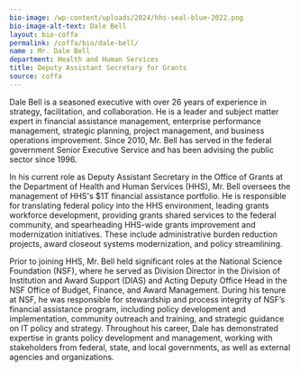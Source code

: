 ```yaml
---
bio-image: /wp-content/uploads/2024/hhs-seal-blue-2022.png
bio-image-alt-text: Dale Bell
layout: bio-coffa
permalink: /coffa/bio/dale-bell/
name : Mr. Dale Bell
department: Health and Human Services
title: Deputy Assistant Secretary for Grants
source: coffa
---
```


<p>Dale Bell is a seasoned executive with over 26 years of experience in strategy, facilitation, and collaboration. He is a leader and subject matter expert in financial assistance management, enterprise performance management, strategic planning, project management, and business operations improvement. Since 2010, Mr. Bell has served in the federal government Senior Executive Service and has been advising the public sector since 1996.

In his current role as Deputy Assistant Secretary in the Office of Grants at the Department of Health and Human Services (HHS), Mr. Bell oversees the management of HHS's $1T financial assistance portfolio. He is responsible for translating federal policy into the HHS environment, leading grants workforce development, providing grants shared services to the federal community, and spearheading HHS-wide grants improvement and modernization initiatives. These include administrative burden reduction projects, award closeout systems modernization, and policy streamlining.

Prior to joining HHS, Mr. Bell held significant roles at the National Science Foundation (NSF), where he served as Division Director in the Division of Institution and Award Support (DIAS) and Acting Deputy Office Head in the NSF Office of Budget, Finance, and Award Management. During his tenure at NSF, he was responsible for stewardship and process integrity of NSF’s financial assistance program, including policy development and implementation, community outreach and training, and strategic guidance on IT policy and strategy. Throughout his career, Dale has demonstrated expertise in grants policy development and management, working with stakeholders from federal, state, and local governments, as well as external agencies and organizations.</p>